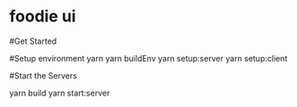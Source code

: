# foodie ui

#Get Started

#Setup environment 
yarn 
yarn buildEnv 
yarn setup:server
yarn setup:client

#Start the Servers

yarn build
yarn start:server
